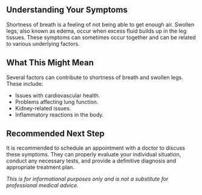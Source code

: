 ## Understanding Your Symptoms

Shortness of breath is a feeling of not being able to get enough air.  Swollen legs, also known as edema, occur when excess fluid builds up in the leg tissues. These symptoms can sometimes occur together and can be related to various underlying factors.

## What This Might Mean

Several factors can contribute to shortness of breath and swollen legs.  These include:

*   Issues with cardiovascular health.
*   Problems affecting lung function.
*   Kidney-related issues.
*   Inflammatory reactions in the body.

## Recommended Next Step

It is recommended to schedule an appointment with a doctor to discuss these symptoms. They can properly evaluate your individual situation, conduct any necessary tests, and provide a definitive diagnosis and appropriate treatment plan. 

*This is for informational purposes only and is not a substitute for professional medical advice.*